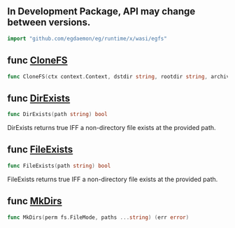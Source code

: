 <!-- Code generated by gomarkdoc. DO NOT EDIT -->

## In Development Package, API may change between versions.

```go
import "github.com/egdaemon/eg/runtime/x/wasi/egfs"
```



<a name="CloneFS"></a>
## func [CloneFS](<https://github.com/egdaemon/eg/blob/main/runtime/x/wasi/egfs/egfs.go#L51>)

```go
func CloneFS(ctx context.Context, dstdir string, rootdir string, archive fs.FS) (err error)
```



<a name="DirExists"></a>
## func [DirExists](<https://github.com/egdaemon/eg/blob/main/runtime/x/wasi/egfs/egfs.go#L31>)

```go
func DirExists(path string) bool
```

DirExists returns true IFF a non\-directory file exists at the provided path.

<a name="FileExists"></a>
## func [FileExists](<https://github.com/egdaemon/eg/blob/main/runtime/x/wasi/egfs/egfs.go#L16>)

```go
func FileExists(path string) bool
```

FileExists returns true IFF a non\-directory file exists at the provided path.

<a name="MkDirs"></a>
## func [MkDirs](<https://github.com/egdaemon/eg/blob/main/runtime/x/wasi/egfs/egfs.go#L41>)

```go
func MkDirs(perm fs.FileMode, paths ...string) (err error)
```



